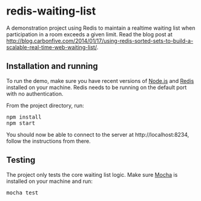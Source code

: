redis-waiting-list
==================

A demonstration project using Redis to maintain a realtime waiting list when participation in a room exceeds a given limit. Read the
blog post at http://blog.carbonfive.com/2014/01/17/using-redis-sorted-sets-to-build-a-scalable-real-time-web-waiting-list/.

## Installation and running
To run the demo, make sure you have recent versions of [Node.js](http://nodejs.org) and [Redis](http://redis.io/download) installed
on your machine. Redis needs to be running on the default port with no authentication.

From the project directory, run:
<pre>
npm install
npm start
</pre>

You should now be able to connect to the server at http://localhost:8234, follow the instructions from there.

## Testing
The project only tests the core waiting list logic. Make sure [Mocha](http://mochajs.org/) is installed on
your machine and run:
<pre>
mocha test
</pre>
